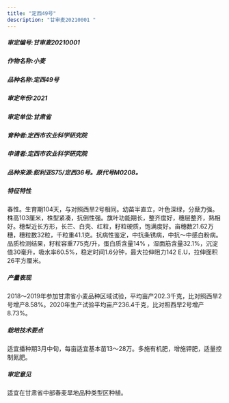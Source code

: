 ```yaml
---
title: "定西49号"
description: "甘审麦20210001 "
---
```

##### 审定编号:甘审麦20210001 

##### 作物名称:小麦

##### 品种名称:定西49号

##### 审定年份:2021

##### 审定单位:甘肃省

##### 育种者:定西市农业科学研究院

##### 申请者:定西市农业科学研究院

##### 品种来源:叙利亚S75/定西36号。原代号M0208。

##### 特征特性
春性。生育期104天，与对照西旱2号相同。幼苗半直立，叶色深绿，分蘖力强。株高103厘米，株型紧凑，抗倒性强。旗叶功能期长，整齐度好，穗层整齐，熟相好。穗型近长方形，长芒、白壳、红粒，籽粒硬质，饱满度好。亩穗数21.62万穗，穗粒数32粒，千粒重41.1克。抗病性鉴定，中抗条锈病，中抗～中感白粉病。品质检测结果，籽粒容重775克/升，蛋白质含量14% ，湿面筋含量32.1%，沉淀值30毫升，吸水率60.5%，稳定时间1.6分钟，最大拉伸阻力142 E.U，拉伸面积26平方厘米。

##### 产量表现
2018～2019年参加甘肃省小麦品种区域试验，平均亩产202.3千克，比对照西旱2号增产8.58%。2020年生产试验平均亩产236.4千克，比对照西旱2号增产8.73%。

##### 栽培技术要点
适宜播种期3月中旬，每亩适宜基本苗13～28万。多施有机肥，增施钾肥，适量控制氮肥。

##### 审定意见
适宜在甘肃省中部春麦旱地品种类型区种植。

